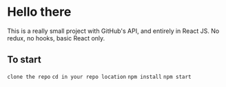 # Hello there

This is a really small project with GitHub's API, and entirely in React JS. No redux, no hooks, basic React only. 

## To start

```clone the repo```
```cd in your repo location```
```npm install```
```npm start```
